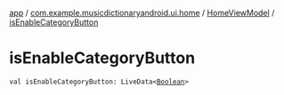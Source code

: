 [app](../../index.md) / [com.example.musicdictionaryandroid.ui.home](../index.md) / [HomeViewModel](index.md) / [isEnableCategoryButton](./is-enable-category-button.md)

# isEnableCategoryButton

`val isEnableCategoryButton: LiveData<`[`Boolean`](https://kotlinlang.org/api/latest/jvm/stdlib/kotlin/-boolean/index.html)`>`